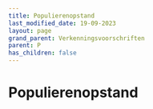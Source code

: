 ```yaml
---
title: Populierenopstand
last_modified_date: 19-09-2023
layout: page
grand_parent: Verkenningsvoorschriften
parent: P
has_children: false
---
```


Populierenopstand
=================

